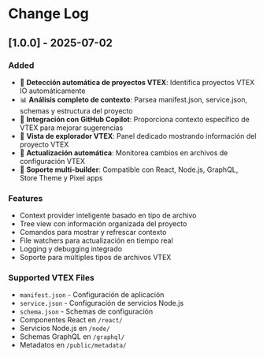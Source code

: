 # Change Log

## [1.0.0] - 2025-07-02

### Added
- 🎯 **Detección automática de proyectos VTEX**: Identifica proyectos VTEX IO automáticamente
- 📊 **Análisis completo de contexto**: Parsea manifest.json, service.json, schemas y estructura del proyecto
- 🧩 **Integración con GitHub Copilot**: Proporciona contexto específico de VTEX para mejorar sugerencias
- 🌳 **Vista de explorador VTEX**: Panel dedicado mostrando información del proyecto VTEX
- 🔄 **Actualización automática**: Monitorea cambios en archivos de configuración VTEX
- 📁 **Soporte multi-builder**: Compatible con React, Node.js, GraphQL, Store Theme y Pixel apps

### Features
- Context provider inteligente basado en tipo de archivo
- Tree view con información organizada del proyecto
- Comandos para mostrar y refrescar contexto
- File watchers para actualización en tiempo real
- Logging y debugging integrado
- Soporte para múltiples tipos de archivos VTEX

### Supported VTEX Files
- `manifest.json` - Configuración de aplicación
- `service.json` - Configuración de servicios Node.js  
- `schema.json` - Schemas de configuración
- Componentes React en `/react/`
- Servicios Node.js en `/node/`
- Schemas GraphQL en `/graphql/`
- Metadatos en `/public/metadata/`